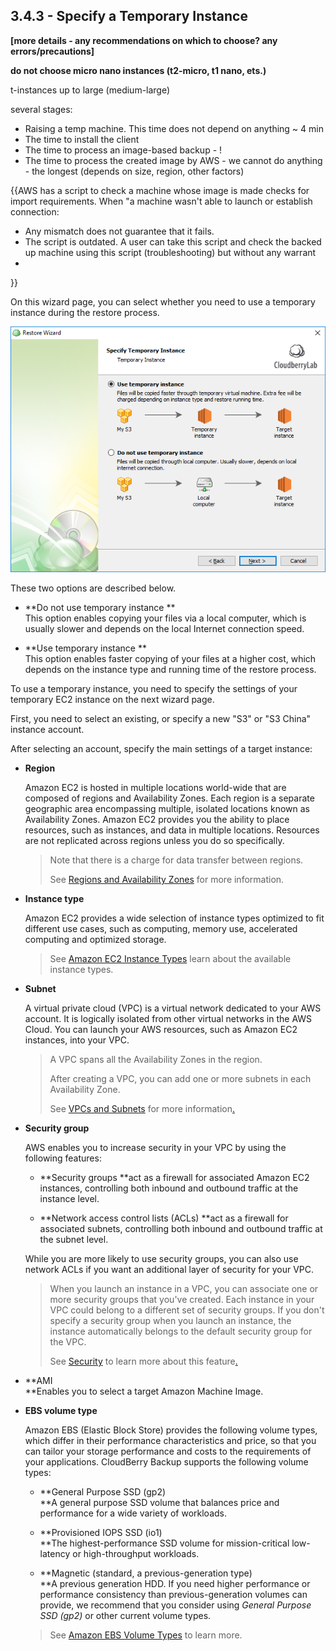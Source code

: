 ## 3.4.3 - Specify a Temporary Instance

**\[more details - any recommendations on which to choose? any errors/precautions\]**

**do not choose micro nano instances \(t2-micro, t1 nano, ets.\)**

t-instances up to large \(medium-large\)

several stages:

* Raising a temp machine. This time does not depend on anything ~ 4 min
* The time to install the client
* The time to process an image-based backup - !
* The time to process the created image by AWS - we cannot do anything - the longest \(depends on size, region, other factors\)

{{AWS has a script to check a machine whose image is made checks for import requirements. When "a machine wasn't able to launch or establish connection:

* Any mismatch does not guarantee that it fails. 
* The script is outdated. A user can take this script and check the backed up machine using this script \(troubleshooting\) but without any warrant
* 
}}



On this wizard page, you can select whether you need to use a temporary instance during the restore process.

![](/assets/image-based-restore-to-ami-temp-instance.png)

These two options are described below.

* **Do not use temporary instance **  
  This option enables copying your files via a local computer, which is usually slower and depends on the local Internet connection speed.

* **Use temporary instance **  
  This option enables faster copying of your files at a higher cost, which depends on the instance type and running time of the restore process.

To use a temporary instance, you need to specify the settings of your temporary EC2 instance on the next wizard page.

First, you need to select an existing, or specify a new "S3" or "S3 China" instance account.

After selecting an account, specify the main settings of a target instance:

* **Region**

  Amazon EC2 is hosted in multiple locations world-wide that are composed of regions and Availability Zones. Each region is a separate geographic area encompassing multiple, isolated locations known as Availability Zones. Amazon EC2 provides you the ability to place resources, such as instances, and data in multiple locations. Resources are not replicated across regions unless you do so specifically.

  > Note that there is a charge for data transfer between regions.
  >
  > See [Regions and Availability Zones](https://www.gitbook.com/book/yuriyshutov/restore-wizard-draft/edit#) for more information.

* **Instance type**

  Amazon EC2 provides a wide selection of instance types optimized to fit different use cases, such as computing, memory use, accelerated computing and optimized storage.

  > See [Amazon EC2 Instance Types](https://www.gitbook.com/book/yuriyshutov/restore-wizard-draft/edit#) learn about the available instance types.

* **Subnet**

  A virtual private cloud \(VPC\) is a virtual network dedicated to your AWS account. It is logically isolated from other virtual networks in the AWS Cloud. You can launch your AWS resources, such as Amazon EC2 instances, into your VPC.

  > A VPC spans all the Availability Zones in the region.
  >
  > After creating a VPC, you can add one or more subnets in each Availability Zone.
  >
  > See [VPCs and Subnets](https://www.gitbook.com/book/yuriyshutov/restore-wizard-draft/edit#) for more information[.](https://www.gitbook.com/book/yuriyshutov/restore-wizard-draft/edit#)

* **Security group**

  AWS enables you to increase security in your VPC by using the following features:

  * **Security groups **act as a firewall for associated Amazon EC2 instances, controlling both inbound and outbound traffic at the instance level.

  * **Network access control lists \(ACLs\) **act as a firewall for associated subnets, controlling both inbound and outbound traffic at the subnet level.

  While you are more likely to use security groups, you can also use network ACLs if you want an additional layer of security for your VPC.

  > When you launch an instance in a VPC, you can associate one or more security groups that you've created. Each instance in your VPC could belong to a different set of security groups. If you don't specify a security group when you launch an instance, the instance automatically belongs to the default security group for the VPC.
  >
  > See [Security](https://www.gitbook.com/book/yuriyshutov/restore-wizard-draft/edit#) to learn more about this feature[.](https://www.gitbook.com/book/yuriyshutov/restore-wizard-draft/edit#)

* **AMI              
  **Enables you to select a target Amazon Machine Image.

* **EBS volume type**

  Amazon EBS \(Elastic Block Store\) provides the following volume types, which differ in their performance characteristics and price, so that you can tailor your storage performance and costs to the requirements of your applications. CloudBerry Backup supports the following volume types:

  * **General Purpose SSD \(gp2\)      
    **A general purpose SSD volume that balances price and performance for a wide variety of workloads.

  * **Provisioned IOPS SSD \(io1\)      
    **The highest-performance SSD volume for mission-critical low-latency or high-throughput workloads.

  * **Magnetic \(standard, a previous-generation type\)      
    **A previous generation HDD. If you need higher performance or performance consistency than previous-generation volumes can provide, we recommend that you consider using _General Purpose SSD \(gp2\)_ or other current volume types.

  > See [Amazon EBS Volume Types](https://www.gitbook.com/book/yuriyshutov/restore-wizard-draft/edit#) to learn more.



